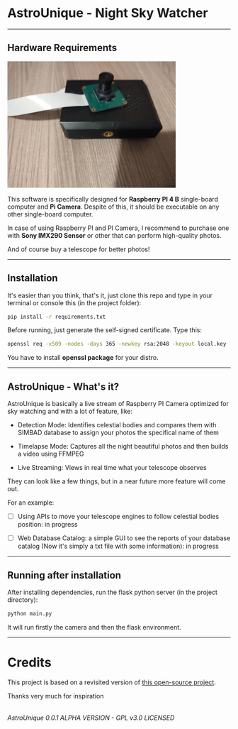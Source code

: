 # AstroUnique - Night Sky Watcher

---

## Hardware Requirements

<img title="" src="README_files/photo_2024-09-04_22-07-13.jpg" alt="photo_2024-09-04_22-07-13.jpg" width="380" data-align="center">

This software is specifically designed for **Raspberry PI 4 B** single-board computer and **Pi Camera**. Despite of this, it should be executable on any other single-board computer.

In case of using Raspberry PI and PI Camera, I recommend to purchase one with **Sony IMX290 Sensor** or other that can perform high-quality photos.

And of course buy a telescope for better photos!

---

## Installation

It's easier than you think, that's it, just clone this repo and type in your terminal or console this (in the project folder):

```bash
pip install -r requirements.txt
```

Before running, just generate the self-signed certificate. Type this:

```bash
openssl req -x509 -nodes -days 365 -newkey rsa:2048 -keyout local.key -out local.crt
```

You have to install **openssl package** for your distro.

---

## AstroUnique - What's it?

AstroUnique is basically a live stream of Raspberry PI Camera optimized for sky watching and with a lot of feature, like:

- Detection Mode: Identifies celestial bodies and compares them with SIMBAD database to assign your photos the specifical name of them

- Timelapse Mode: Captures all the night beautiful photos and then builds a video using FFMPEG

- Live Streaming: Views in real time what your telescope observes

They can look like a few things, but in a near future more feature will come out. 

For an example:

- [ ] Using APIs to move your telescope engines to follow celestial bodies position: in progress

- [ ] Web Database Catalog: a simple GUI to see the reports of your database catalog (Now it's simply a txt file with some information): in progress

---

## Running after installation

After installing dependencies, run the flask python server (in the project directory):

```bash
python main.py
```

It will run firstly the camera and then the flask environment.

---

# Credits

This project is based on a revisited version of [this open-source project](https://github.com/EbenKouao/pi-camera-stream-flask).

Thanks very much for inspiration

###### 

###### AstroUnique 0.0.1 ALPHA VERSION - GPL v3.0 LICENSED
